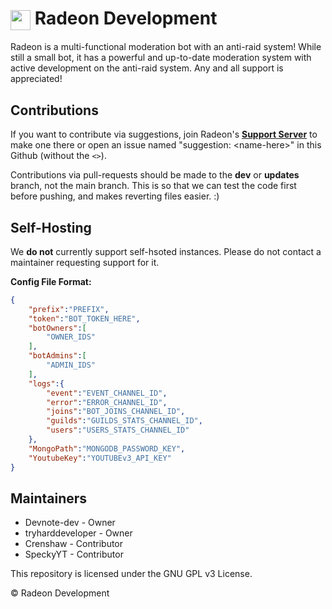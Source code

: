<h1><img src="https://cdn.discordapp.com/avatars/762359941121048616/5095536e2741937b837d40ac369a4a7b.png" width=32 height=32 align="center"> Radeon Development</h1></img>

Radeon is a multi-functional moderation bot with an anti-raid system! While still a small bot, it has a powerful and up-to-date moderation system with active development on the anti-raid system. Any and all support is appreciated!

## Contributions
If you want to contribute via suggestions, join Radeon's [**Support Server**](https://discord.gg/xcZwGhSy4G) to make one there or open an issue named "suggestion: \<name-here>" in this Github (without the `<>`).

Contributions via pull-requests should be made to the **dev** or **updates** branch, not the main branch. This is so that we can test the code first before pushing, and makes reverting files easier. :)

## Self-Hosting
We **do not** currently support self-hsoted instances. Please do not contact a maintainer requesting support for it.

**Config File Format:**
```json
{
    "prefix":"PREFIX",
    "token":"BOT_TOKEN_HERE",
    "botOwners":[
        "OWNER_IDS"
    ],
    "botAdmins":[
        "ADMIN_IDS"
    ],
    "logs":{
        "event":"EVENT_CHANNEL_ID",
        "error":"ERROR_CHANNEL_ID",
        "joins":"BOT_JOINS_CHANNEL_ID",
        "guilds":"GUILDS_STATS_CHANNEL_ID",
        "users":"USERS_STATS_CHANNEL_ID"
    },
    "MongoPath":"MONGODB_PASSWORD_KEY",
    "YoutubeKey":"YOUTUBEv3_API_KEY"
}
```

## Maintainers
* Devnote-dev - Owner
* tryharddeveloper - Owner
* Crenshaw - Contributor
* SpeckyYT - Contributor

This repository is licensed under the GNU GPL v3 License.

© Radeon Development